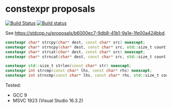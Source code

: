 # constexpr <cstring> proposals

[![Build Status](https://travis-ci.org/Neargye/cstring-constexpr-proposal.svg?branch=master)](https://travis-ci.org/Neargye/cstring-constexpr-proposal)
[![Build status](https://ci.appveyor.com/api/projects/status/af05o6972g9bc4ec/branch/master?svg=true)](https://ci.appveyor.com/project/Neargye/cstring-constexpr-proposal/branch/master)

See https://stdcpp.ru/proposals/b6000ec7-9db8-41b1-9a1e-1fe00a424bbd.

```cpp
constexpr char* strcpy(char* dest, const char* src) noexcept;
constexpr char* strncpy(char* dest, const char* src, std::size_t count) noexcept;
constexpr char* strcat(char* dest, const char* src) noexcept;
constexpr char* strncat(char* dest, const char* src, std::size_t count) noexcept;

constexpr std::size_t strlen(const char* str) noexcept;
constexpr int strcmp(const char* lhs, const char* rhs) noexcept;
constexpr int strncmp(const char* lhs, const char* rhs, std::size_t count) noexcept;
```

Tested:
* GCC 9
* MSVC 1923 (Visual Studio 16.3.2)
